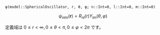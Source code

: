 `ψ(model::SphericalOscillator, r, θ, φ; n::Int=0, l::Int=0, m::Int=0)`

$$
\psi_{nlm}(\pmb{r}) = R_{nl}(r) Y_{lm}(\theta,\varphi)
$$

定義域は $0\leq r \lt \infty, 0\leq \theta \lt \pi, 0\leq \varphi \lt 2\pi$ です。
